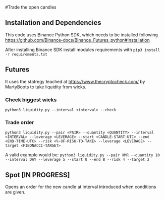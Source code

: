#Trade the open candles
## Installation and Dependencies
This code uses Binance Python SDK, which needs to be installed following https://github.com/Binance-docs/Binance_Futures_python#Installation

After installing Binance SDK install modules requirements with `pip3 install -r requirements.txt`
## Futures

It uses the statregy teached at https://www.thecryptocheck.com/ by MartyBoots to take liquidity from wicks.

### Check biggest wicks
`python3 liquidity.py --interval <interval> --check`

### Trade order
`python3 liquidity.py --pair <PAIR> --quantity <QUANTITY> --interval <INTERVAL> --leverage <LEVERAGE> --start <CANDLE-START-UTC> --end <END-TIME-UTC> --risk <%-OF-RISK-TO-TAKE> --leverage <LEVERAGE> --target <FIBONACCI-TARGET>`

A valid example would be:
`python3 liquidity.py --pair XMR --quantity 10 --interval DAY --leverage 5 --start 0 --end 8 --risk 4 --target 2` 

## Spot [IN PROGRESS]
Opens an order for the new candle at interval introduced when conditions are given.

